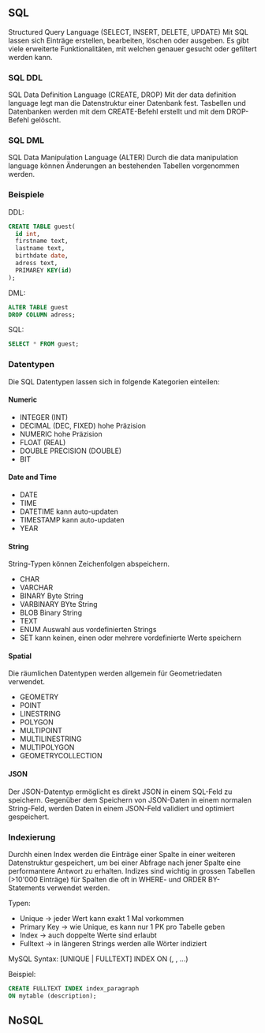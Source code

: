 ## SQL

Structured Query Language (SELECT, INSERT, DELETE, UPDATE)
Mit SQL lassen sich Einträge erstellen, bearbeiten, löschen oder ausgeben.
Es gibt viele erweiterte Funktionalitäten, mit welchen genauer gesucht oder gefiltert werden kann.

### SQL DDL

SQL Data Definition Language (CREATE, DROP)
Mit der data definition language legt man die Datenstruktur einer Datenbank fest.
Tasbellen und Datenbanken werden mit dem CREATE-Befehl erstellt und mit dem DROP-Befehl gelöscht.

### SQL DML

SQL Data Manipulation Language (ALTER)
Durch die data manipulation language können Änderungen an bestehenden Tabellen vorgenommen werden.


### Beispiele

DDL:
```sql
CREATE TABLE guest(
  id int,
  firstname text,
  lastname text,
  birthdate date,
  adress text,
  PRIMAREY KEY(id)
);
```

DML:
```sql
ALTER TABLE guest
DROP COLUMN adress;
```

SQL:
```sql
SELECT * FROM guest;
```

### Datentypen

Die SQL Datentypen lassen sich in folgende Kategorien einteilen:
<!-- tabs:start -->
#### **Numeric**

- INTEGER (INT)
- DECIMAL (DEC, FIXED) hohe Präzision
- NUMERIC hohe Präzision
- FLOAT (REAL)
- DOUBLE PRECISION (DOUBLE)
- BIT

#### **Date and Time**

- DATE
- TIME
- DATETIME kann auto-updaten
- TIMESTAMP kann auto-updaten
- YEAR

#### **String**

String-Typen können Zeichenfolgen abspeichern.

- CHAR
- VARCHAR
- BINARY Byte String
- VARBINARY BYte String
- BLOB Binary String
- TEXT
- ENUM Auswahl aus vordefinierten Strings
- SET kann keinen, einen oder mehrere vordefinierte Werte speichern

#### **Spatial**

Die räumlichen Datentypen werden allgemein für Geometriedaten verwendet.

- GEOMETRY
- POINT
- LINESTRING
- POLYGON
- MULTIPOINT
- MULTILINESTRING
- MULTIPOLYGON
- GEOMETRYCOLLECTION

#### **JSON**

Der JSON-Datentyp ermöglicht es direkt JSON in einem SQL-Feld zu speichern.
Gegenüber dem Speichern von JSON-Daten in einem normalen String-Feld, werden Daten in einem JSON-Feld validiert und optimiert gespeichert.

<!-- tabs:end -->

### Indexierung

Durchh einen Index werden die Einträge einer Spalte in einer weiteren Datenstruktur gespeichert, um bei einer Abfrage nach jener Spalte eine performantere Antwort zu erhalten. Indizes sind wichtig in grossen Tabellen (>10'000 Einträge) für Spalten die oft in WHERE- und ORDER BY-Statements verwendet werden.

Typen:

- Unique -> jeder Wert kann exakt 1 Mal vorkommen
- Primary Key -> wie Unique, es kann nur 1 PK pro Tabelle geben
- Index -> auch doppelte Werte sind erlaubt
- Fulltext -> in längeren Strings werden alle Wörter indiziert

MySQL Syntax: 
<Operation> [UNIQUE | FULLTEXT] INDEX <Index-Name>
ON <Tabellen-Name> (<Spalte>, <Spalte2>, ...)

Beispiel:
```sql
CREATE FULLTEXT INDEX index_paragraph
ON mytable (description);
```

## NoSQL



